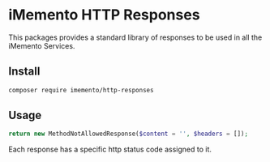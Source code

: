# iMemento HTTP Responses

This packages provides a standard library of responses to be used in all the iMemento Services.

## Install
```bash
composer require imemento/http-responses
```

## Usage
```php
return new MethodNotAllowedResponse($content = '', $headers = []);
```
Each response has a specific http status code assigned to it.